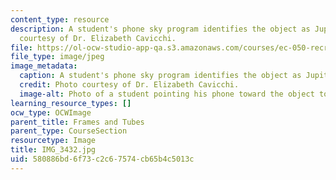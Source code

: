 ```yaml
---
content_type: resource
description: A student's phone sky program identifies the object as Jupiter. Photo
  courtesy of Dr. Elizabeth Cavicchi.
file: https://ol-ocw-studio-app-qa.s3.amazonaws.com/courses/ec-050-recreate-experiments-from-history-inform-the-future-from-the-past-galileo-january-iap-2010/580886bd6f73c2c67574cb65b4c5013c_IMG_3432.jpg
file_type: image/jpeg
image_metadata:
  caption: A student's phone sky program identifies the object as Jupiter.
  credit: Photo courtesy of Dr. Elizabeth Cavicchi.
  image-alt: Photo of a student pointing his phone toward the object to identify it.
learning_resource_types: []
ocw_type: OCWImage
parent_title: Frames and Tubes
parent_type: CourseSection
resourcetype: Image
title: IMG_3432.jpg
uid: 580886bd-6f73-c2c6-7574-cb65b4c5013c
---
```

